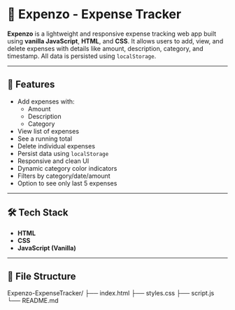 # 💸 Expenzo - Expense Tracker

**Expenzo** is a lightweight and responsive expense tracking web app built using **vanilla JavaScript**, **HTML**, and **CSS**. It allows users to add, view, and delete expenses with details like amount, description, category, and timestamp. All data is persisted using `localStorage`.

---

## 🚀 Features

- Add expenses with:
  - Amount
  - Description
  - Category
- View list of expenses
- See a running total
- Delete individual expenses
- Persist data using `localStorage`
- Responsive and clean UI
- Dynamic category color indicators
- Filters by category/date/amount
- Option to see only last 5 expenses

---

## 🛠️ Tech Stack

- **HTML**
- **CSS**
- **JavaScript (Vanilla)**

---

## 📂 File Structure
Expenzo-ExpenseTracker/
├── index.html
├── styles.css
├── script.js
└── README.md
